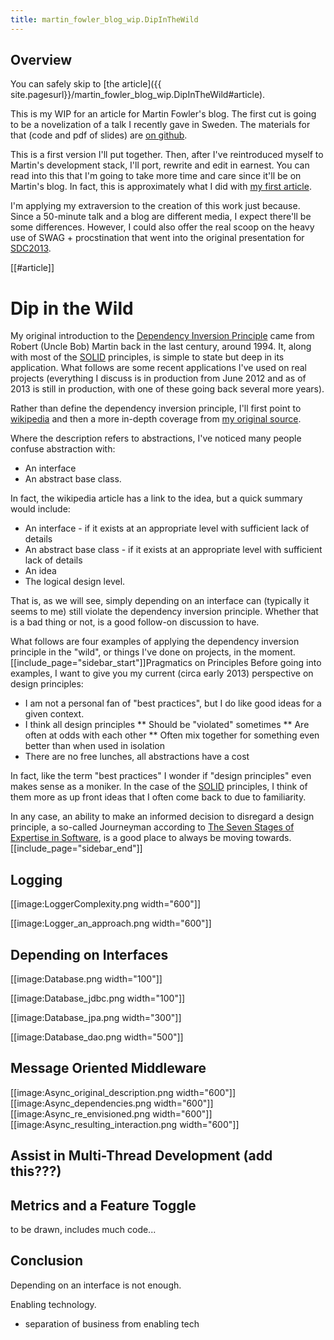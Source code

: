 ```yaml
---
title: martin_fowler_blog_wip.DipInTheWild
---
```

## Overview
You can safely skip to [the article]({{ site.pagesurl}}/martin_fowler_blog_wip.DipInTheWild#article).

This is my WIP for an article for Martin Fowler's blog. The first cut is going to be a novelization of a talk I recently gave in Sweden. The materials for that (code and pdf of slides) are [on github](https://github.com/schuchert/spring_aop).

This is a first version I'll put together. Then, after I've reintroduced myself to Martin's development stack, I'll port, rewrite and edit in earnest. You can read into this that I'm going to take more time and care since it'll be on Martin's blog. In fact, this is approximately what I did with [my first article](http://martinfowler.com/articles/modernMockingTools.html).

I'm applying my extraversion to the creation of this work just because. Since a 50-minute talk and a blog are different media, I expect there'll be some differences. However, I could also offer the real scoop on the heavy use of SWAG + procstination that went into the original presentation for [SDC2013](http://www.scandevconf.se/).

[[#article]]
# Dip in the Wild
My original introduction to the  [Dependency Inversion Principle](http://www.objectmentor.com/resources/articles/dip.pdf) came from Robert (Uncle Bob) Martin back in the last century, around 1994. It, along with most of the [SOLID](http://en.wikipedia.org/wiki/SOLID_(object-oriented_design)) principles, is simple to state but deep in its application. What follows are some recent applications I've used on real projects (everything I discuss is in production from June 2012 and as of 2013 is still in production, with one of these going back several more years).

Rather than define the dependency inversion principle, I'll first point to [wikipedia](http://c2.com/cgi/wiki?DependencyInversionPrinciple) and then a more in-depth coverage from [my original source](http://www.objectmentor.com/resources/articles/dip.pdf).

Where the description refers to abstractions, I've noticed many people confuse abstraction with:
* An interface
* An abstract base class.

In fact, the wikipedia article has a link to the idea, but a quick summary would include:
* An interface - if it exists at an appropriate level with sufficient lack of details
* An abstract base class - if it exists at an appropriate level with sufficient lack of details
* An idea
* The logical design level.

That is, as we will see, simply depending on an interface can (typically it seems to me) still violate the dependency inversion principle. Whether that is a bad thing or not, is a good follow-on discussion to have.

What follows are four examples of applying the dependency inversion principle in the "wild", or things I've done on projects, in the moment. 
[[include_page="sidebar_start"]]<span class="sidebar_title">Pragmatics on Principles</span>
Before going into examples, I want to give you my current (circa early 2013) perspective on design principles:
* I am not a personal fan of "best practices", but I do like good ideas for a given context.
* I think all design principles
** Should be "violated" sometimes
** Are often at odds with each other
** Often mix together for something even better than when used in isolation
* There are no free lunches, all abstractions have a cost

In fact, like the term "best practices" I wonder if "design principles" even makes sense as a moniker. In the case of the [SOLID](http://en.wikipedia.org/wiki/SOLID_(object-oriented_design)) principles, I think of them more as up front ideas that I often come back to due to familiarity.

In any case, an ability to make an informed decision to disregard a design principle, a so-called Journeyman according to [The Seven Stages of Expertise in Software](http://www.wayland-informatics.com/The%20Seven%20Stages%20of%20Expertise%20in%20Software.htm), is a good place to always be moving towards.[[include_page="sidebar_end"]]
## Logging
[[image:LoggerComplexity.png width="600"]]

[[image:Logger_an_approach.png width="600"]]

## Depending on Interfaces
[[image:Database.png width="100"]]

[[image:Database_jdbc.png width="100"]]

[[image:Database_jpa.png width="300"]]

[[image:Database_dao.png width="500"]]

## Message Oriented Middleware
[[image:Async_original_description.png width="600"]]
[[image:Async_dependencies.png width="600"]]
[[image:Async_re_envisioned.png width="600"]]
[[image:Async_resulting_interaction.png width="600"]]

## Assist in Multi-Thread Development (add this???)

## Metrics and a Feature Toggle

to be drawn, includes much code...

## Conclusion

Depending on an interface is not enough.

Enabling technology.
* separation of business from enabling tech
